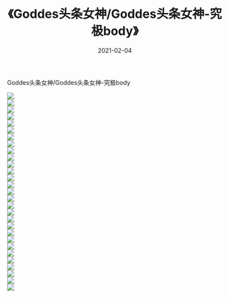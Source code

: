 ﻿---
layout: post
title:  《Goddes头条女神/Goddes头条女神-究极body》
date:   2021-02-04
img: http://pic.660000.xyz/1:/网络美图/2021/Goddes头条女神/Goddes头条女神-究极body/000.jpg
categories: [美女, 清纯, 唯美]
---

Goddes头条女神/Goddes头条女神-究极body

 ![](http://pic.660000.xyz/1:/网络美图/2021/Goddes头条女神/Goddes头条女神-究极body/001.jpg) <br>![](http://pic.660000.xyz/1:/网络美图/2021/Goddes头条女神/Goddes头条女神-究极body/002.jpg) <br>![](http://pic.660000.xyz/1:/网络美图/2021/Goddes头条女神/Goddes头条女神-究极body/003.jpg) <br>![](http://pic.660000.xyz/1:/网络美图/2021/Goddes头条女神/Goddes头条女神-究极body/004.jpg) <br>![](http://pic.660000.xyz/1:/网络美图/2021/Goddes头条女神/Goddes头条女神-究极body/005.jpg) <br>![](http://pic.660000.xyz/1:/网络美图/2021/Goddes头条女神/Goddes头条女神-究极body/006.jpg) <br>![](http://pic.660000.xyz/1:/网络美图/2021/Goddes头条女神/Goddes头条女神-究极body/007.jpg) <br>![](http://pic.660000.xyz/1:/网络美图/2021/Goddes头条女神/Goddes头条女神-究极body/008.jpg) <br>![](http://pic.660000.xyz/1:/网络美图/2021/Goddes头条女神/Goddes头条女神-究极body/009.jpg) <br>![](http://pic.660000.xyz/1:/网络美图/2021/Goddes头条女神/Goddes头条女神-究极body/010.jpg) <br>![](http://pic.660000.xyz/1:/网络美图/2021/Goddes头条女神/Goddes头条女神-究极body/011.jpg) <br>![](http://pic.660000.xyz/1:/网络美图/2021/Goddes头条女神/Goddes头条女神-究极body/012.jpg) <br>![](http://pic.660000.xyz/1:/网络美图/2021/Goddes头条女神/Goddes头条女神-究极body/013.jpg) <br>![](http://pic.660000.xyz/1:/网络美图/2021/Goddes头条女神/Goddes头条女神-究极body/014.jpg) <br>![](http://pic.660000.xyz/1:/网络美图/2021/Goddes头条女神/Goddes头条女神-究极body/015.jpg) <br>![](http://pic.660000.xyz/1:/网络美图/2021/Goddes头条女神/Goddes头条女神-究极body/016.jpg) <br>![](http://pic.660000.xyz/1:/网络美图/2021/Goddes头条女神/Goddes头条女神-究极body/017.jpg) <br>![](http://pic.660000.xyz/1:/网络美图/2021/Goddes头条女神/Goddes头条女神-究极body/018.jpg) <br>![](http://pic.660000.xyz/1:/网络美图/2021/Goddes头条女神/Goddes头条女神-究极body/019.jpg) <br>![](http://pic.660000.xyz/1:/网络美图/2021/Goddes头条女神/Goddes头条女神-究极body/020.jpg) <br>![](http://pic.660000.xyz/1:/网络美图/2021/Goddes头条女神/Goddes头条女神-究极body/021.jpg) <br>![](http://pic.660000.xyz/1:/网络美图/2021/Goddes头条女神/Goddes头条女神-究极body/022.jpg) <br>![](http://pic.660000.xyz/1:/网络美图/2021/Goddes头条女神/Goddes头条女神-究极body/023.jpg) <br>![](http://pic.660000.xyz/1:/网络美图/2021/Goddes头条女神/Goddes头条女神-究极body/024.jpg) <br>![](http://pic.660000.xyz/1:/网络美图/2021/Goddes头条女神/Goddes头条女神-究极body/025.jpg) <br>![](http://pic.660000.xyz/1:/网络美图/2021/Goddes头条女神/Goddes头条女神-究极body/026.jpg) <br>![](http://pic.660000.xyz/1:/网络美图/2021/Goddes头条女神/Goddes头条女神-究极body/027.jpg) <br>![](http://pic.660000.xyz/1:/网络美图/2021/Goddes头条女神/Goddes头条女神-究极body/028.jpg) <br>![](http://pic.660000.xyz/1:/网络美图/2021/Goddes头条女神/Goddes头条女神-究极body/029.jpg) <br>